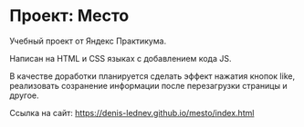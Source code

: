 # Проект: Место

Учебный проект от Яндекс Практикума.

Написан на HTML и CSS языках с добавлением кода JS.

В качестве доработки планируется сделать эффект нажатия кнопок like, реализовать созранение информации после перезагрузки страницы и другое.

Ссылка на сайт: https://denis-lednev.github.io/mesto/index.html